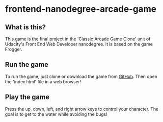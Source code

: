 frontend-nanodegree-arcade-game
===============================

## What is this?
This game is the final project in the 'Classic Arcade Game Clone' unit of Udacity's Front End Web Developer nanodegree. It is based on the game Frogger.

## Run the game
To run the game, just clone or download the game from [GitHub](https://github.com/dwds/frontend-nanodegree-arcade-game). Then open the 'index.html' file in a web browser!

## Play the game
Press the up, down, left, and right arrow keys to control your character. The goal is to get to the water while avoiding the bugs!
